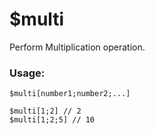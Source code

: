 # $multi

Perform Multiplication operation.

### Usage:

```plain
$multi[number1;number2;...]

$multi[1;2] // 2
$multi[1;2;5] // 10
```
